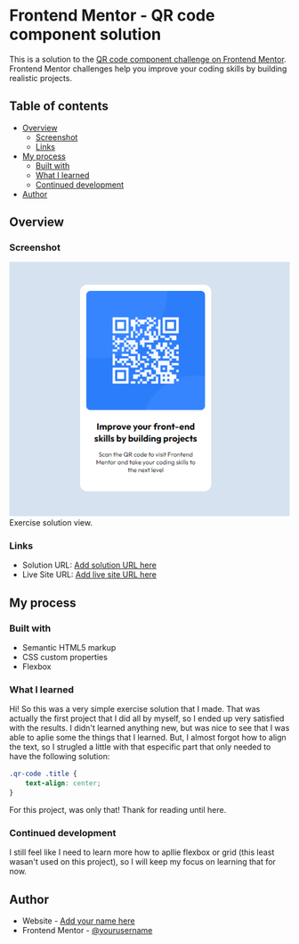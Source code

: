# Frontend Mentor - QR code component solution

This is a solution to the [QR code component challenge on Frontend Mentor](https://www.frontendmentor.io/challenges/qr-code-component-iux_sIO_H). Frontend Mentor challenges help you improve your coding skills by building realistic projects. 

## Table of contents

- [Overview](#overview)
  - [Screenshot](#screenshot)
  - [Links](#links)
- [My process](#my-process)
  - [Built with](#built-with)
  - [What I learned](#what-i-learned)
  - [Continued development](#continued-development)
- [Author](#author)

## Overview

### Screenshot

![](./src/images/image.png)
Exercise solution view.

### Links

- Solution URL: [Add solution URL here](https://your-solution-url.com)
- Live Site URL: [Add live site URL here](https://your-live-site-url.com)

## My process

### Built with

- Semantic HTML5 markup
- CSS custom properties
- Flexbox

### What I learned

Hi! So this was a very simple exercise solution that I made. That was actually the first project that I did all by myself, so I ended up very satisfied with the results.
I didn't learned anything new, but was nice to see that I was able to aplie some the things that I learned. But, I almost forgot how to align the text, so I strugled a little with that especific part that only needed to have the following solution:

```css
.qr-code .title {
    text-align: center;
}
```
For this project, was only that! Thank for reading until here.

### Continued development

I still feel like I need to learn more how to apllie flexbox or grid (this least wasan't used on this project), so I will keep my focus on learning that for now.

## Author

- Website - [Add your name here](https://www.your-site.com)
- Frontend Mentor - [@yourusername](https://www.frontendmentor.io/profile/yourusername)